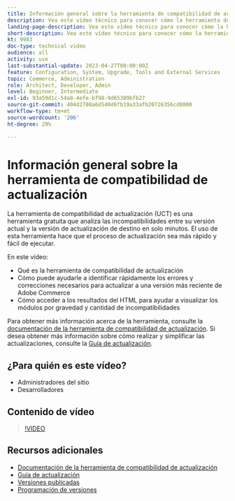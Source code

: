 ```yaml
---
title: Información general sobre la herramienta de compatibilidad de actualización
description: Vea este vídeo técnico para conocer cómo la herramienta de compatibilidad de actualización puede hacer que su próxima actualización sea más fácil, barata y rápida.
landing-page-description: Vea este vídeo técnico para conocer cómo la herramienta de compatibilidad de actualización puede hacer que su próxima actualización sea más fácil, barata y rápida.
short-description: Vea este vídeo técnico para conocer cómo la herramienta de compatibilidad de actualización puede hacer que su próxima actualización sea más fácil, barata y rápida.
kt: 9983
doc-type: technical video
audience: all
activity: use
last-substantial-update: 2023-04-27T00:00:00Z
feature: Configuration, System, Upgrade, Tools and External Services
topic: Commerce, Administration
role: Architect, Developer, Admin
level: Beginner, Intermediate
exl-id: 93a59d1c-54a8-4efe-bf98-9d65389bfb27
source-git-commit: 404d2708a6d540d6fb19a33afb20726356cd8000
workflow-type: tm+mt
source-wordcount: '206'
ht-degree: 29%

---
```


# Información general sobre la herramienta de compatibilidad de actualización

La herramienta de compatibilidad de actualización (UCT) es una herramienta gratuita que analiza las incompatibilidades entre su versión actual y la versión de actualización de destino en solo minutos. El uso de esta herramienta hace que el proceso de actualización sea más rápido y fácil de ejecutar.

En este vídeo:

- Qué es la herramienta de compatibilidad de actualización
- Cómo puede ayudarle a identificar rápidamente los errores y correcciones necesarios para actualizar a una versión más reciente de Adobe Commerce
- Cómo acceder a los resultados del HTML para ayudar a visualizar los módulos por gravedad y cantidad de incompatibilidades

Para obtener más información acerca de la herramienta, consulte la [documentación de la herramienta de compatibilidad de actualización](https://experienceleague.adobe.com/docs/commerce-operations/upgrade-guide/upgrade-compatibility-tool/overview.html?lang=es). Si desea obtener más información sobre cómo realizar y simplificar las actualizaciones, consulte la [Guía de actualización](https://experienceleague.adobe.com/docs/commerce-operations/upgrade-guide/overview.html?lang=es).

## ¿Para quién es este vídeo?

- Administradores del sitio
- Desarrolladores

## Contenido de vídeo

>[!VIDEO](https://video.tv.adobe.com/v/341245?quality=12&learn=on)

## Recursos adicionales

- [Documentación de la herramienta de compatibilidad de actualización](https://experienceleague.adobe.com/docs/commerce-operations/upgrade-guide/upgrade-compatibility-tool/overview.html?lang=es)
- [Guía de actualización](https://experienceleague.adobe.com/docs/commerce-operations/upgrade-guide/overview.html?lang=es)
- [Versiones publicadas](https://experienceleague.adobe.com/docs/commerce-operations/release/versions.html?lang=es)
- [Programación de versiones](https://experienceleague.adobe.com/docs/commerce-operations/release/planning/schedule.html?lang=es)
